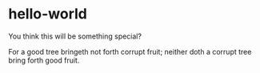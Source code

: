 # hello-world
You think this will be something special?

For a good tree bringeth not forth corrupt fruit; neither doth a corrupt tree bring forth good fruit.

